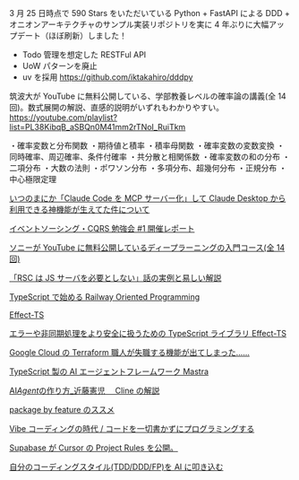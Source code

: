 3 月 25 日時点で 590 Stars をいただいている Python + FastAPI による DDD + オニオンアーキテクチャのサンプル実装リポジトリを実に 4 年ぶりに大幅アップデート（ほぼ刷新）しました！

- Todo 管理を想定した RESTFul API
- UoW パターンを廃止
- uv を採用
  https://github.com/iktakahiro/dddpy

筑波大が YouTube に無料公開している、学部教養レベルの確率論の講義(全 14 回)。数式展開の解説、直感的説明がいずれもわかりやすい。
https://youtube.com/playlist?list=PL38KibqB_aSBQn0M41mm2rTNoI_RuiTkm

・確率変数と分布関数
・期待値と積率
・積率母関数
・確率変数の変数変換
・同時確率、周辺確率、条件付確率
・共分散と相関係数
・確率変数の和の分布
・二項分布
・大数の法則
・ポワソン分布
・多項分布、超幾何分布
・正規分布
・中心極限定理

[いつのまにか「Claude Code を MCP サーバー化」して Claude Desktop から利用できる神機能が生えてた件について](https://zenn.dev/kazuph/articles/5a6cc61ae21940)

[イベントソーシング・CQRS 勉強会 #1 開催レポート](https://zenn.dev/jtechjapan_pub/articles/c10e5224a7244e?redirected=1)

[ソニーが YouTube に無料公開しているディープラーニングの入門コース(全 14 回)](https://www.youtube.com/playlist?list=PLg1wtJlhfh23pjdFv4p8kOBYyTRvzseZ3)

[「RSC は JS サーバを必要としない」話の実例と易しい解説](https://zenn.dev/shin_taro/articles/a23e4b69741f7c)

[TypeScript で始める Railway Oriented Programming](https://zenn.dev/eju_labs/articles/fb6d69f7951510)

[Effect-TS](https://scrapbox.io/mrsekut-p/Effect-TS)

[エラーや非同期処理をより安全に扱うための TypeScript ライブラリ Effect-TS](https://azukiazusa.dev/blog/typescript-library-for-safer-error-handling-and-async-operations-effect-ts/)

[Google Cloud の Terraform 職人が失職する機能が出てしまった……](https://zenn.dev/nnaka2992/articles/intro_to_application_design_center)

[TypeScript 製の AI エージェントフレームワーク Mastra](https://azukiazusa.dev/blog/typescript-ai-agent-framework-mastra/)

[AI*Agent*の作り方\_近藤憲児　 Cline の解説](https://speakerdeck.com/kenjikondobai/ai-agent-nozuo-rifang-jin-teng-xian-er)

[package by feature のススメ](https://zenn.dev/pandanoir/articles/d74d317f2b3caf)

[Vibe コーディングの時代 / コードを一切書かずにプログラミングする](https://wirelesswire.jp/2025/03/88240/)

[Supabase が Cursor の Project Rules を公開。](https://github.com/supabase/supabase/tree/master/examples/prompts)

[自分のコーディングスタイル(TDD/DDD/FP)を AI に叩き込む](https://zenn.dev/mizchi/articles/ai-ddd-tdd-prompt)
